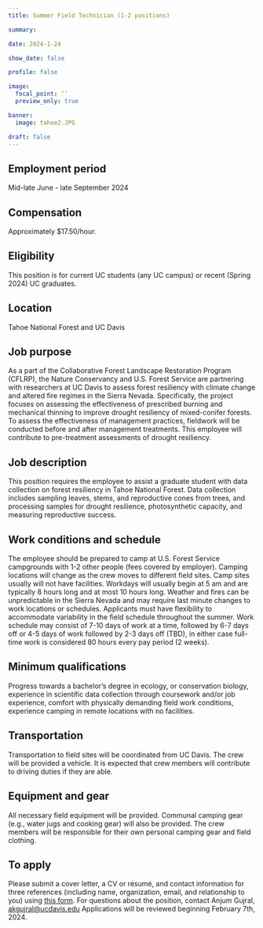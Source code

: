 ```yaml
---
title: Summer Field Technician (1-2 positions)

summary:

date: 2024-1-24

show_date: false

profile: false

image:
  focal_point: ‘’
  preview_only: true

banner:
  image: tahoe2.JPG

draft: false
---
```


## Employment period
Mid-late June - late September 2024
 ## Compensation
Approximately $17.50/hour.
## Eligibility
This position is for current UC students (any UC campus) or recent (Spring 2024) UC graduates.
## Location
Tahoe National Forest and UC Davis
## Job purpose
As a part of the Collaborative Forest Landscape Restoration Program (CFLRP), the Nature Conservancy and U.S. Forest Service are partnering with researchers at UC Davis to assess forest resiliency with climate change and altered fire regimes in the Sierra Nevada. Specifically, the project focuses on assessing the effectiveness of prescribed burning and mechanical thinning to improve drought resiliency of mixed-conifer forests. To assess the effectiveness of management practices, fieldwork will be conducted before and after management treatments. This employee will contribute to pre-treatment assessments of drought resiliency.
## Job description
This position requires the employee to assist a graduate student with data collection on forest resiliency in Tahoe National Forest. Data collection includes sampling leaves, stems, and reproductive cones from trees, and processing samples for drought resilience, photosynthetic capacity, and measuring reproductive success.
## Work conditions and schedule
The employee should be prepared to camp at U.S. Forest Service campgrounds with 1-2 other people (fees covered by employer). Camping locations will change as the crew moves to different field sites. Camp sites usually will not have facilities. Workdays will usually begin at 5 am and are typically 8 hours long and at most 10 hours long. Weather and fires can be unpredictable in the Sierra Nevada and may require last minute changes to work locations or schedules. Applicants must have flexibility to accommodate variability in the field schedule throughout the summer. Work schedule may consist of 7-10 days of work at a time, followed by 6-7 days off or 4-5 days of work followed by 2-3 days off (TBD), in either case full-time work is considered 80 hours every pay period (2 weeks).
## Minimum qualifications
Progress towards a bachelor’s degree in ecology, or conservation biology, experience in scientific data collection through coursework and/or job experience, comfort with physically demanding field work conditions, experience camping in remote locations with no facilities.
## Transportation
Transportation to field sites will be coordinated from UC Davis. The crew will be provided a vehicle. It is expected that crew members will contribute to driving duties if they are able.
## Equipment and gear
All necessary field equipment will be provided. Communal camping gear (e.g., water jugs and cooking gear) will also be provided. The crew members will be responsible for their own personal camping gear and field clothing.
## To apply
Please submit a cover letter, a CV or résumé, and contact information for three references (including name, organization, email, and relationship to you) using [this form](https://forms.gle/nmLjxQcTfcncZduG8). For questions about the position, contact Anjum Gujral, akgujral@ucdavis.edu
Applications will be reviewed beginning February 7th, 2024.
